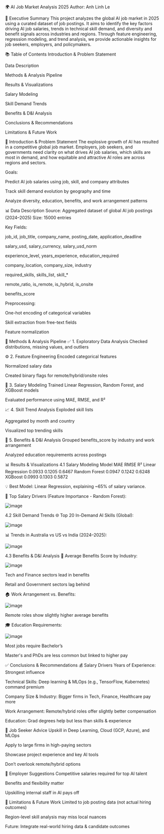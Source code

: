 🌍 AI Job Market Analysis 2025
Author: Anh Linh Le

📌 Executive Summary
This project analyzes the global AI job market in 2025 using a curated dataset of job postings. It aims to identify the key factors driving AI job salaries, trends in technical skill demand, and diversity and benefit signals across industries and regions. Through feature engineering, regression modeling, and trend analysis, we provide actionable insights for job seekers, employers, and policymakers.

📚 Table of Contents
Introduction & Problem Statement

Data Description

Methods & Analysis Pipeline

Results & Visualizations

Salary Modeling

Skill Demand Trends

Benefits & D&I Analysis

Conclusions & Recommendations

Limitations & Future Work

🧠 Introduction & Problem Statement
The explosive growth of AI has resulted in a competitive global job market. Employers, job seekers, and governments need clarity on what drives AI job salaries, which skills are most in demand, and how equitable and attractive AI roles are across regions and sectors.

Goals:

Predict AI job salaries using job, skill, and company attributes

Track skill demand evolution by geography and time

Analyze diversity, education, benefits, and work arrangement patterns

📊 Data Description
Source: Aggregated dataset of global AI job postings (2024–2025)
Size: 15000 entries

Key Fields:

job_id, job_title, company_name, posting_date, application_deadline

salary_usd, salary_currency, salary_usd_norm

experience_level, years_experience, education_required

company_location, company_size, industry

required_skills, skills_list, skill_*

remote_ratio, is_remote, is_hybrid, is_onsite

benefits_score

Preprocessing:

One-hot encoding of categorical variables

Skill extraction from free-text fields

Feature normalization

🧪 Methods & Analysis Pipeline
✅ 1. Exploratory Data Analysis
Checked distributions, missing values, and outliers

⚙️ 2. Feature Engineering
Encoded categorical features 

Normalized salary data

Created binary flags for remote/hybrid/onsite roles

🤖 3. Salary Modeling
Trained Linear Regression, Random Forest, and XGBoost models

Evaluated performance using MAE, RMSE, and R²

📈 4. Skill Trend Analysis
Exploded skill lists

Aggregated by month and country

Visualized top trending skills

💼 5. Benefits & D&I Analysis
Grouped benefits_score by industry and work arrangement

Analyzed education requirements across postings

📊 Results & Visualizations
4.1 Salary Modeling
Model	MAE	RMSE	R²
Linear Regression	0.0933	0.1205	0.6467
Random Forest	0.0947	0.1242	0.6248
XGBoost	0.0993	0.1303	0.5872

💡 Best Model: Linear Regression, explaining ~65% of salary variance.

🔑 Top Salary Drivers (Feature Importance - Random Forest):

![image](https://github.com/user-attachments/assets/cc1b93e8-17c1-462b-b18e-7f2c8d109cc8)


4.2 Skill Demand Trends
🌐 Top 20 In-Demand AI Skills (Global):

![image](https://github.com/user-attachments/assets/0026b32d-a477-4e75-9df4-6282b67ea515)





📊 Trends in Australia vs US vs India (2024–2025):


![image](https://github.com/user-attachments/assets/cd23bc99-1d3d-462f-83cd-4263c77dd488)







4.3 Benefits & D&I Analysis
🏢 Average Benefits Score by Industry:

![image](https://github.com/user-attachments/assets/2211bb8a-c352-47c3-b919-2c4dfaf5e90f)


Tech and Finance sectors lead in benefits

Retail and Government sectors lag behind




🏠 Work Arrangement vs. Benefits:


![image](https://github.com/user-attachments/assets/17f13a30-f596-4210-929c-35c6d45744f0)


Remote roles show slightly higher average benefits




🎓 Education Requirements:

![image](https://github.com/user-attachments/assets/f2c14edb-5fd5-4a19-946d-00693131104b)


Most jobs require Bachelor’s

Master's and PhDs are less common but linked to higher pay


✅ Conclusions & Recommendations
💰 Salary Drivers
Years of Experience: Strongest influence

Technical Skills: Deep learning & MLOps (e.g., TensorFlow, Kubernetes) command premium

Company Size & Industry: Bigger firms in Tech, Finance, Healthcare pay more

Work Arrangement: Remote/hybrid roles offer slightly better compensation

Education: Grad degrees help but less than skills & experience

🎯 Job Seeker Advice
Upskill in Deep Learning, Cloud (GCP, Azure), and MLOps

Apply to large firms in high-paying sectors

Showcase project experience and key AI tools

Don’t overlook remote/hybrid options

🏢 Employer Suggestions
Competitive salaries required for top AI talent

Benefits and flexibility matter

Upskilling internal staff in AI pays off

🧩 Limitations & Future Work
Limited to job posting data (not actual hiring outcomes)

Region-level skill analysis may miss local nuances

Future: Integrate real-world hiring data & candidate outcomes


